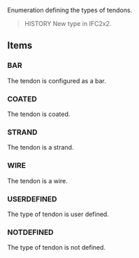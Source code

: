 Enumeration defining the types of tendons.

<!-- end of short definition -->


> HISTORY New type in IFC2x2.

## Items

### BAR
The tendon is configured as a bar.

### COATED
The tendon is coated.

### STRAND
The tendon is a strand.

### WIRE
The tendon is a wire.

### USERDEFINED
The type of tendon is user defined.

### NOTDEFINED
The type of tendon is not defined.
